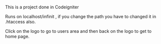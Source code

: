 This is a project done in Codeigniter

Runs on localhost/infinit , if you change the path you have to changed it in .htaccess also.

Click on the logo to go to users area and then back on the logo to get to home page.